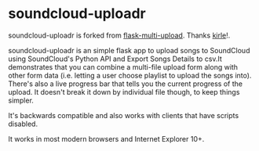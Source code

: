 # soundcloud-uploadr

soundcloud-uploadr is forked from <a href="https://github.com/kirsle/flask-multi-upload">flask-multi-upload</a>. Thanks <a href="https://github.com/kirsle">kirle</a>!.

soundcloud-uploadr is an simple flask app to upload songs to SoundCloud using SoundCloud's Python API and Export Songs Details to csv.It demonstrates that you can combine a multi-file upload form along with other form data (i.e. letting a user choose playlist to upload the songs into). There's also a live progress bar that tells you the current progress of the upload. It doesn't break it down by individual file though, to keep things simpler.

It's backwards compatible and also works with clients that have scripts disabled.

It works in most modern browsers and Internet Explorer 10+.
